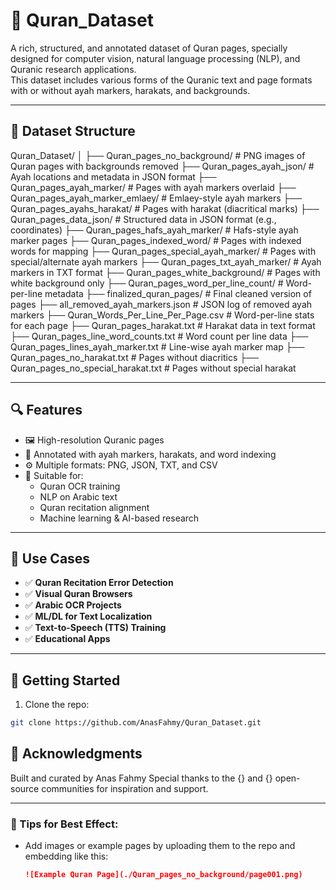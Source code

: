 # 📖 Quran_Dataset

A rich, structured, and annotated dataset of Quran pages, specially designed for computer vision, natural language processing (NLP), and Quranic research applications.  
This dataset includes various forms of the Quranic text and page formats with or without ayah markers, harakats, and backgrounds.

---

## 📂 Dataset Structure

Quran_Dataset/
│
├── Quran_pages_no_background/ # PNG images of Quran pages with backgrounds removed
├── Quran_pages_ayah_json/ # Ayah locations and metadata in JSON format
├── Quran_pages_ayah_marker/ # Pages with ayah markers overlaid
├── Quran_pages_ayah_marker_emlaey/ # Emlaey-style ayah markers
├── Quran_pages_ayahs_harakat/ # Pages with harakat (diacritical marks)
├── Quran_pages_data_json/ # Structured data in JSON format (e.g., coordinates)
├── Quran_pages_hafs_ayah_marker/ # Hafs-style ayah marker pages
├── Quran_pages_indexed_word/ # Pages with indexed words for mapping
├── Quran_pages_special_ayah_marker/ # Pages with special/alternate ayah markers
├── Quran_pages_txt_ayah_marker/ # Ayah markers in TXT format
├── Quran_pages_white_background/ # Pages with white background only
├── Quran_pages_word_per_line_count/ # Word-per-line metadata
├── finalized_quran_pages/ # Final cleaned version of pages
├── all_removed_ayah_markers.json # JSON log of removed ayah markers
├── Quran_Words_Per_Line_Per_Page.csv # Word-per-line stats for each page
├── Quran_pages_harakat.txt # Harakat data in text format
├── Quran_pages_line_word_counts.txt # Word count per line data
├── Quran_pages_lines_ayah_marker.txt # Line-wise ayah marker map
├── Quran_pages_no_harakat.txt # Pages without diacritics
├── Quran_pages_no_special_harakat.txt # Pages without special harakat


---

## 🔍 Features

- 🖼️ High-resolution Quranic pages
- 🧠 Annotated with ayah markers, harakats, and word indexing
- ⚙️ Multiple formats: PNG, JSON, TXT, and CSV
- 🎯 Suitable for:
  - Quran OCR training
  - NLP on Arabic text
  - Quran recitation alignment
  - Machine learning & AI-based research

---

## 📌 Use Cases

- ✅ **Quran Recitation Error Detection**
- ✅ **Visual Quran Browsers**
- ✅ **Arabic OCR Projects**
- ✅ **ML/DL for Text Localization**
- ✅ **Text-to-Speech (TTS) Training**
- ✅ **Educational Apps**

---

## 🚀 Getting Started

1. Clone the repo:

```bash
git clone https://github.com/AnasFahmy/Quran_Dataset.git
```

## 🙌 Acknowledgments

Built and curated by Anas Fahmy
Special thanks to the {} and {} open-source communities for inspiration and support.

---

### 📌 Tips for Best Effect:

- Add images or example pages by uploading them to the repo and embedding like this:
  
  ```markdown
  ![Example Quran Page](./Quran_pages_no_background/page001.png)

